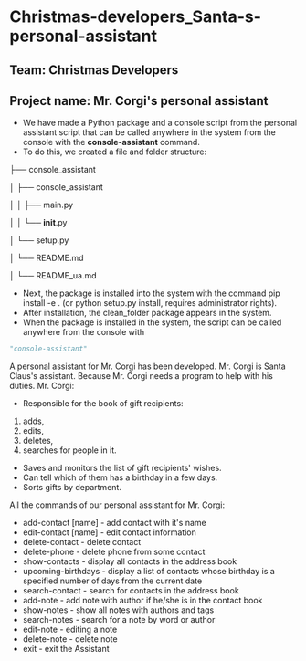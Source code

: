 # Christmas-developers_Santa-s-personal-assistant

## Team: Christmas Developers

## Project name: Mr. Corgi's personal assistant

* We have made a Python package and a console script from the personal assistant script that can be called anywhere in the system from the console with the **console-assistant** command. 
* To do this, we created a file and folder structure:

├── console_assistant  

│    ├── console_assistant 

│    │   ├── main.py   

│    │   └── __init__.py   

│    └── setup.py   

│    └── README.md  

│    └── README_ua.md  

* Next, the package is installed into the system with the command pip install -e . (or python setup.py install, requires administrator rights).
* After installation, the clean_folder package appears in the system.
* When the package is installed in the system, the script can be called anywhere from the console with 
```python
"console-assistant"
``` 


A personal assistant for Mr. Corgi has been developed. Mr. Corgi is Santa Claus's assistant. 
Because Mr. Corgi needs a program to help with his duties.
Mr. Corgi:  
- Responsible for the book of gift recipients:
1. adds, 
2. edits, 
3. deletes, 
4. searches for people in it.
- Saves and monitors the list of gift recipients' wishes.
- Can tell which of them has a birthday in a few days.
- Sorts gifts by department.

All the commands of our personal assistant for Mr. Corgi:
- add-contact [name]  - add contact with it's name
- edit-contact [name] - edit contact information
- delete-contact      - delete contact
- delete-phone        - delete phone from some contact
- show-contacts       - display all contacts in the address book
- upcoming-birthdays  - display a list of contacts whose birthday is a specified number of days from the current date
- search-contact      - search for contacts in the address book
- add-note            - add note with author if he/she is in the contact book
- show-notes          - show all notes with authors and tags
- search-notes        - search for a note by word or author
- edit-note           - editing a note
- delete-note         - delete note
- exit                - exit the Assistant